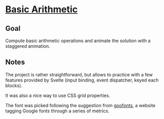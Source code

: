# [Basic Arithmetic](https://svelte.dev/repl/730b7da509b74438a9d1c4bc6306b52f)

## Goal

Compute basic arithmetic operations and animate the solution with a staggered animation.

## Notes

The project is rather straightforward, but allows to practice with a few features provided by Svelte (input binding, event dispatcher, keyed each blocks).

It was also a nice way to use CSS grid properties.

The font was picked following the suggestion from [goofonts](https://goofonts.com/tag/chalk), a website tagging Google fonts through a series of metrics.
